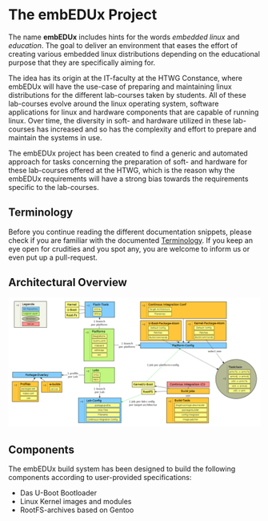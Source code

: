 # The **embEDUx** Project
The name **embEDUx** includes hints for the words *embedded linux* and
*education*. The goal to deliver an environment that eases the effort of creating various
embedded linux distributions depending on the educational purpose that they are
specifically aiming for. 

The idea has its origin at the IT-faculty at the HTWG Constance, where embEDUx will
have the use-case of preparing and maintaining linux distributions for the
different lab-courses taken by students. All of these lab-courses evolve around
the linux operating system, software applications for linux and hardware
components that are capable of running linux. Over time, the diversity in soft-
and hardware utilized in these lab-courses has increased and so has the
complexity and effort to prepare and maintain the systems in use.  

The embEDUx project has been created to find a generic and automated approach
for tasks concerning the preparation of soft- and hardware for these lab-courses
offered at the HTWG, which is the reason why the embEDUx requirements will have
a strong bias towards the requirements specific to the lab-courses.

## Terminology
Before you continue reading the different documentation snippets, please check
if you are familiar with the documented [Terminology](background/common/terminology.md).
If you keep an eye open for crudities and you spot any, you are welcome to
inform us or even put up a pull-request.


## Architectural Overview
[![](background/common/img/architectural_overview.png)](background/common/img/architectural_overview.png)


## Components
The embEDUx build system has been designed to build the following components
according to user-provided specifications:

- Das U-Boot Bootloader
- Linux Kernel images and modules
- RootFS-archives based on Gentoo
